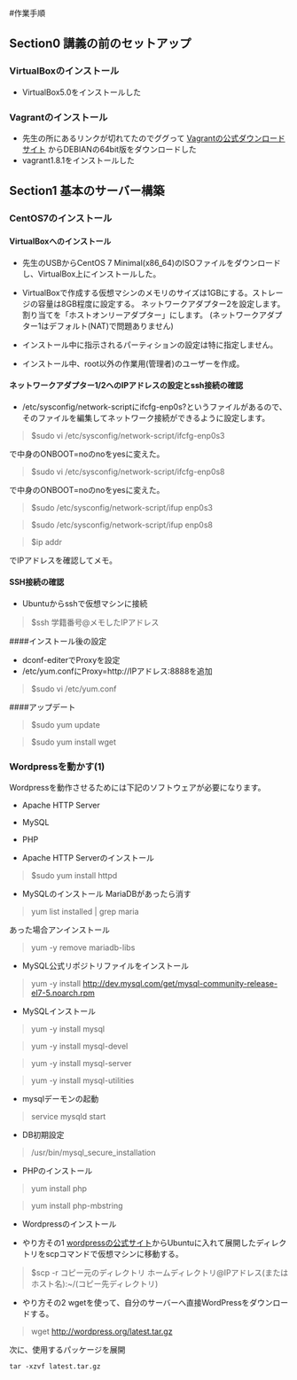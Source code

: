 #作業手順

## Section0 講義の前のセットアップ
### VirtualBoxのインストール
* VirtualBox5.0をインストールした

### Vagrantのインストール
* 先生の所にあるリンクが切れてたのでググって [Vagrantの公式ダウンロードサイト](https://www.vagrantup.com/downloads.html)  からDEBIANの64bit版をダウンロードした
* vagrant1.8.1をインストールした

## Section1 基本のサーバー構築
### CentOS7のインストール
#### VirtualBoxへのインストール
* 先生のUSBからCentOS 7 Minimal(x86_64)のISOファイルをダウンロードし、VirtualBox上にインストールした。
* VirtualBoxで作成する仮想マシンのメモリのサイズは1GBにする。ストレージの容量は8GB程度に設定する。
ネットワークアダプター2を設定します。割り当てを「ホストオンリーアダプター」にします。 (ネットワークアダプター1はデフォルト(NAT)で問題ありません)
* インストール中に指示されるパーティションの設定は特に指定しません。

* インストール中、root以外の作業用(管理者)のユーザーを作成。

#### ネットワークアダプター1/2へのIPアドレスの設定とssh接続の確認
* /etc/sysconfig/network-scriptにifcfg-enp0s?というファイルがあるので、 そのファイルを編集してネットワーク接続ができるように設定します。

>$sudo vi /etc/sysconfig/network-script/ifcfg-enp0s3

で中身のONBOOT=noのnoをyesに変えた。

>$sudo vi /etc/sysconfig/network-script/ifcfg-enp0s8

で中身のONBOOT=noのnoをyesに変えた。

>$sudo /etc/sysconfig/network-script/ifup enp0s3

>$sudo /etc/sysconfig/network-script/ifup enp0s8

>$ip addr

でIPアドレスを確認してメモ。

#### SSH接続の確認
* Ubuntuからsshで仮想マシンに接続

>$ssh 学籍番号@メモしたIPアドレス

####インストール後の設定
* dconf-editerでProxyを設定
* /etc/yum.confにProxy=http://IPアドレス:8888を追加

>$sudo vi /etc/yum.conf

####アップデート

>$sudo yum update

>$sudo yum install wget

### Wordpressを動かす(1)

Wordpressを動作させるためには下記のソフトウェアが必要になります。

* Apache HTTP Server
* MySQL
* PHP

* Apache HTTP Serverのインストール

>$sudo yum install httpd

* MySQLのインストール
MariaDBがあったら消す

> yum list installed | grep maria

あった場合アンインストール

> yum -y remove mariadb-libs

* MySQL公式リポジトリファイルをインストール

> yum -y install http://dev.mysql.com/get/mysql-community-release-el7-5.noarch.rpm

* MySQLインストール

> yum -y install mysql

> yum -y install mysql-devel

> yum -y install mysql-server

> yum -y install mysql-utilities

* mysqlデーモンの起動

> service mysqld start

* DB初期設定

> /usr/bin/mysql_secure_installation

* PHPのインストール

> yum install php

> yum install php-mbstring

* Wordpressのインストール

* やり方その1
[wordpressの公式サイト](https://wordpress.org/)からUbuntuに入れて展開したディレクトリをscpコマンドで仮想マシンに移動する。

>$scp -r コピー元のディレクトリ ホームディレクトリ@IPアドレス(またはホスト名):~/(コピー先ディレクトリ)

* やり方その2
wgetを使って、自分のサーバーへ直接WordPressをダウンロードする。

> wget http://wordpress.org/latest.tar.gz

次に、使用するパッケージを展開

`tar -xzvf latest.tar.gz`


